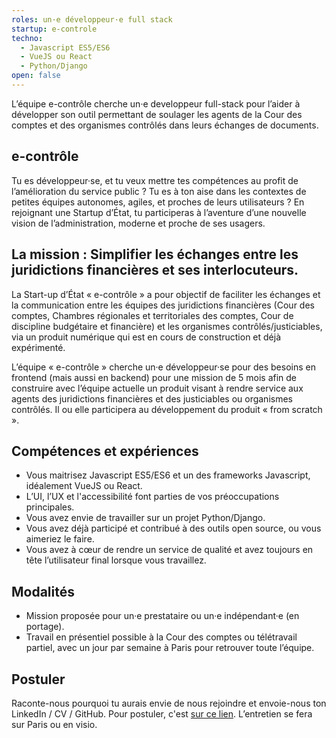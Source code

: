 ```yaml
---
roles: un·e développeur·e full stack
startup: e-controle
techno:
  - Javascript ES5/ES6
  - VueJS ou React
  - Python/Django
open: false
---
```


L’équipe e-contrôle cherche un·e developpeur full-stack pour l’aider à développer son outil permettant de soulager les agents de la Cour des comptes et des organismes contrôlés dans leurs échanges de documents.

<!--more-->

## e-contrôle

Tu es développeur·se, et tu veux mettre tes compétences au profit de l’amélioration du service public ? Tu es à ton aise dans les contextes de petites équipes autonomes, agiles, et proches de leurs utilisateurs ? En rejoignant une Startup d’État, tu participeras à l’aventure d’une nouvelle vision de l’administration, moderne et proche de ses usagers.

## La mission : Simplifier les échanges entre les juridictions financières et ses interlocuteurs.

La Start-up d’État « e-contrôle » a pour objectif de faciliter les échanges et la communication entre les équipes des juridictions financières (Cour des comptes, Chambres régionales et territoriales des comptes, Cour de discipline budgétaire et financière) et les organismes contrôlés/justiciables, via un produit numérique qui est en cours de construction et déjà expérimenté.

L’équipe « e-contrôle » cherche un·e développeur·se pour des besoins en frontend (mais aussi en backend) pour une mission de 5 mois afin de construire avec l’équipe actuelle un produit visant à rendre service aux agents des juridictions financières et des justiciables ou organismes contrôlés. Il ou elle participera au développement du produit « from scratch ».

## Compétences et expériences

- Vous maitrisez Javascript ES5/ES6 et un des frameworks Javascript, idéalement VueJS ou React.
- L’UI, l’UX et l'accessibilité font parties de vos préoccupations principales.
- Vous avez envie de travailler sur un projet Python/Django.
- Vous avez déjà participé et contribué à des outils open source, ou vous aimeriez le faire.
- Vous avez à cœur de rendre un service de qualité et avez toujours en tête l’utilisateur final lorsque vous travaillez.

## Modalités

- Mission proposée pour un·e prestataire ou un·e indépendant·e (en portage).
- Travail en présentiel possible à la Cour des comptes ou télétravail partiel, avec un jour par semaine à Paris pour retrouver toute l’équipe.

## Postuler

Raconte-nous pourquoi tu aurais envie de nous rejoindre et envoie-nous ton LinkedIn / CV / GitHub. Pour postuler, c'est [sur ce lien](https://beta.gouv.fr/postuler). L’entretien se fera sur Paris ou en visio.
